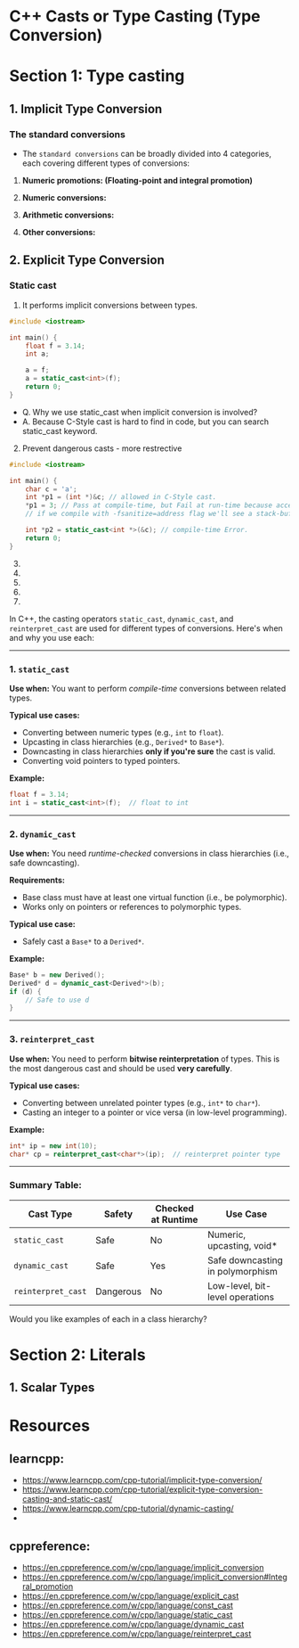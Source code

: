 # C++ Casts or Type Casting (Type Conversion)

# Section 1: Type casting

## 1. Implicit Type Conversion

### **The standard conversions**
- The `standard conversions` can be broadly divided into 4 categories, each covering different types of conversions:

1. **Numeric promotions: (Floating-point and integral promotion)**

2. **Numeric conversions:**
3. **Arithmetic conversions:**
4. **Other conversions:**

## 2. Explicit Type Conversion

### Static cast

1. It performs implicit conversions between types.

```cpp
#include <iostream>

int main() {
    float f = 3.14;
    int a;

    a = f;
    a = static_cast<int>(f);
    return 0;
}
```
- Q. Why we use static_cast when implicit conversion is involved? 
- A. Because C-Style cast is hard to find in code, but you can search static_cast keyword.

2. Prevent dangerous casts - more restrective

```cpp
#include <iostream>

int main() {
    char c = 'a';
    int *p1 = (int *)&c; // allowed in C-Style cast.
    *p1 = 3; // Pass at compile-time, but Fail at run-time because accessing 4 bytes and c has just 1 byte.
    // if we compile with -fsanitize=address flag we'll see a stack-buffer-overflow

    int *p2 = static_cast<int *>(&c); // compile-time Error.
    return 0;
}
```

3. 
4. 
5. 
6. 
7. 


In C++, the casting operators `static_cast`, `dynamic_cast`, and `reinterpret_cast` are used for different types of conversions. Here's when and why you use each:

---

### 1. `static_cast`

**Use when:** You want to perform *compile-time* conversions between related types.

**Typical use cases:**

* Converting between numeric types (e.g., `int` to `float`).
* Upcasting in class hierarchies (e.g., `Derived*` to `Base*`).
* Downcasting in class hierarchies **only if you're sure** the cast is valid.
* Converting void pointers to typed pointers.

**Example:**

```cpp
float f = 3.14;
int i = static_cast<int>(f);  // float to int
```

---

### 2. `dynamic_cast`

**Use when:** You need *runtime-checked* conversions in class hierarchies (i.e., safe downcasting).

**Requirements:**

* Base class must have at least one virtual function (i.e., be polymorphic).
* Works only on pointers or references to polymorphic types.

**Typical use case:**

* Safely cast a `Base*` to a `Derived*`.

**Example:**

```cpp
Base* b = new Derived();
Derived* d = dynamic_cast<Derived*>(b);
if (d) {
    // Safe to use d
}
```

---

### 3. `reinterpret_cast`

**Use when:** You need to perform **bitwise reinterpretation** of types. This is the most dangerous cast and should be used **very carefully**.

**Typical use cases:**

* Converting between unrelated pointer types (e.g., `int*` to `char*`).
* Casting an integer to a pointer or vice versa (in low-level programming).

**Example:**

```cpp
int* ip = new int(10);
char* cp = reinterpret_cast<char*>(ip);  // reinterpret pointer type
```

---

### Summary Table:

| Cast Type          | Safety    | Checked at Runtime | Use Case                         |
| ------------------ | --------- | ------------------ | -------------------------------- |
| `static_cast`      | Safe      | No                 | Numeric, upcasting, void\*       |
| `dynamic_cast`     | Safe      | Yes                | Safe downcasting in polymorphism |
| `reinterpret_cast` | Dangerous | No                 | Low-level, bit-level operations  |

Would you like examples of each in a class hierarchy?



# Section 2: Literals

## 1. Scalar Types


# Resources

## learncpp:
- https://www.learncpp.com/cpp-tutorial/implicit-type-conversion/
- https://www.learncpp.com/cpp-tutorial/explicit-type-conversion-casting-and-static-cast/
- https://www.learncpp.com/cpp-tutorial/dynamic-casting/
- 
## cppreference:
- https://en.cppreference.com/w/cpp/language/implicit_conversion
- https://en.cppreference.com/w/cpp/language/implicit_conversion#Integral_promotion
- https://en.cppreference.com/w/cpp/language/explicit_cast
- https://en.cppreference.com/w/cpp/language/const_cast
- https://en.cppreference.com/w/cpp/language/static_cast
- https://en.cppreference.com/w/cpp/language/dynamic_cast
- https://en.cppreference.com/w/cpp/language/reinterpret_cast
